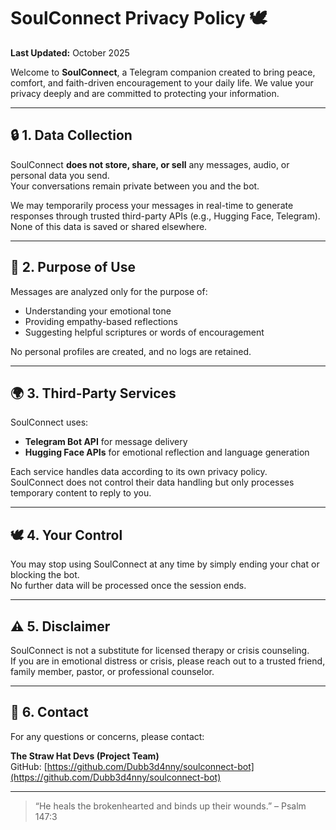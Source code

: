 # SoulConnect Privacy Policy 🕊️

**Last Updated:** October 2025  

Welcome to **SoulConnect**, a Telegram companion created to bring peace, comfort, and faith-driven encouragement to your daily life. We value your privacy deeply and are committed to protecting your information.

---

## 🔒 1. Data Collection
SoulConnect **does not store, share, or sell** any messages, audio, or personal data you send.  
Your conversations remain private between you and the bot.

We may temporarily process your messages in real-time to generate responses through trusted third-party APIs (e.g., Hugging Face, Telegram). None of this data is saved or shared elsewhere.

---

## 🙏 2. Purpose of Use
Messages are analyzed only for the purpose of:
- Understanding your emotional tone  
- Providing empathy-based reflections  
- Suggesting helpful scriptures or words of encouragement  

No personal profiles are created, and no logs are retained.

---

## 🌍 3. Third-Party Services
SoulConnect uses:
- **Telegram Bot API** for message delivery  
- **Hugging Face APIs** for emotional reflection and language generation  

Each service handles data according to its own privacy policy.  
SoulConnect does not control their data handling but only processes temporary content to reply to you.

---

## 🕊️ 4. Your Control
You may stop using SoulConnect at any time by simply ending your chat or blocking the bot.  
No further data will be processed once the session ends.

---

## ⚠️ 5. Disclaimer
SoulConnect is not a substitute for licensed therapy or crisis counseling.  
If you are in emotional distress or crisis, please reach out to a trusted friend, family member, pastor, or professional counselor.

---

## 💌 6. Contact
For any questions or concerns, please contact:

**The Straw Hat Devs (Project Team)**  
GitHub: [https://github.com/Dubb3d4nny/soulconnect-bot](https://github.com/Dubb3d4nny/soulconnect-bot)

---

> “He heals the brokenhearted and binds up their wounds.” – Psalm 147:3
